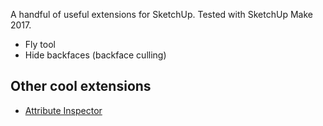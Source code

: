 A handful of useful extensions for SketchUp. Tested with SketchUp Make 2017.

- Fly tool
- Hide backfaces (backface culling)

## Other cool extensions

- [Attribute Inspector](https://extensions.sketchup.com/extension/2c7d7254-76eb-40af-9897-bc7d16b42fb6/attribute-inspector)

